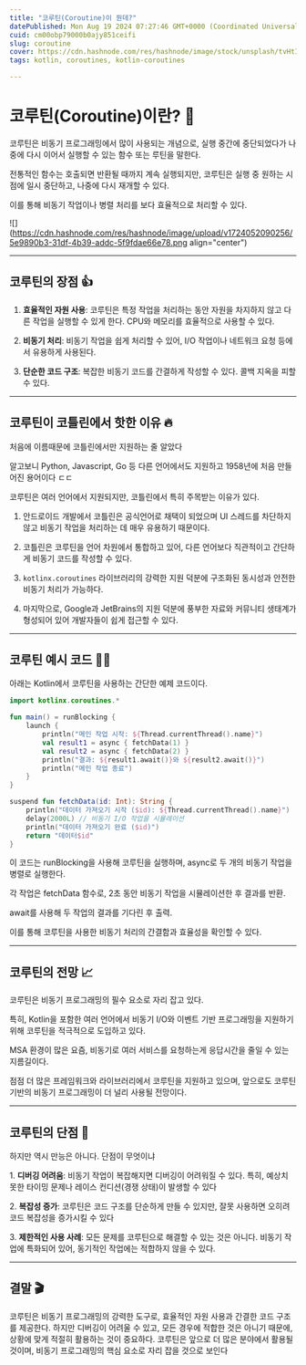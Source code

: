 ```yaml
---
title: "코루틴(Coroutine)이 뭔데?"
datePublished: Mon Aug 19 2024 07:27:46 GMT+0000 (Coordinated Universal Time)
cuid: cm00obp79000b0ajy851ceifi
slug: coroutine
cover: https://cdn.hashnode.com/res/hashnode/image/stock/unsplash/tvHtIGbbjMo/upload/9d0c5fb0aa2d4d01d9e5855eb8a3736a.jpeg
tags: kotlin, coroutines, kotlin-coroutines

---
```


# 코루틴(Coroutine)이란? 🤔

코루틴은 비동기 프로그래밍에서 많이 사용되는 개념으로, 실행 중간에 중단되었다가 나중에 다시 이어서 실행할 수 있는 함수 또는 루틴을 말한다.

전통적인 함수는 호출되면 반환될 때까지 계속 실행되지만, 코루틴은 실행 중 원하는 시점에 일시 중단하고, 나중에 다시 재개할 수 있다.

이를 통해 비동기 작업이나 병렬 처리를 보다 효율적으로 처리할 수 있다.

![](https://cdn.hashnode.com/res/hashnode/image/upload/v1724052090256/5e9890b3-31df-4b39-addc-5f9fdae66e78.png align="center")

---

## 코루틴의 장점 👍

1. **효율적인 자원 사용**: 코루틴은 특정 작업을 처리하는 동안 자원을 차지하지 않고 다른 작업을 실행할 수 있게 한다. CPU와 메모리를 효율적으로 사용할 수 있다.
    
2. **비동기 처리**: 비동기 작업을 쉽게 처리할 수 있어, I/O 작업이나 네트워크 요청 등에서 유용하게 사용된다.
    
3. **단순한 코드 구조**: 복잡한 비동기 코드를 간결하게 작성할 수 있다. 콜백 지옥을 피할 수 있다.
    

---

## 코루틴이 코틀린에서 핫한 이유 🔥

처음에 이름때문에 코틀린에서만 지원하는 줄 알았다

알고보니 Python, Javascript, Go 등 다른 언어에서도 지원하고 1958년에 처음 만들어진 용어이다 ㄷㄷ

코루틴은 여러 언어에서 지원되지만, 코틀린에서 특히 주목받는 이유가 있다.

1. 안드로이드 개발에서 코틀린은 공식언어로 채택이 되었으며 UI 스레드를 차단하지 않고 비동기 작업을 처리하는 데 매우 유용하기 때문이다.
    
2. 코틀린은 코루틴을 언어 차원에서 통합하고 있어, 다른 언어보다 직관적이고 간단하게 비동기 코드를 작성할 수 있다.
    
3. `kotlinx.coroutines` 라이브러리의 강력한 지원 덕분에 구조화된 동시성과 안전한 비동기 처리가 가능하다.
    
4. 마지막으로, Google과 JetBrains의 지원 덕분에 풍부한 자료와 커뮤니티 생태계가 형성되어 있어 개발자들이 쉽게 접근할 수 있다.
    

---

## 코루틴 예시 코드 🧑‍💻

아래는 Kotlin에서 코루틴을 사용하는 간단한 예제 코드이다.

```kotlin
import kotlinx.coroutines.*

fun main() = runBlocking {
    launch {
        println("메인 작업 시작: ${Thread.currentThread().name}")
        val result1 = async { fetchData(1) }
        val result2 = async { fetchData(2) }
        println("결과: ${result1.await()}와 ${result2.await()}")
        println("메인 작업 종료")
    }
}

suspend fun fetchData(id: Int): String {
    println("데이터 가져오기 시작 ($id): ${Thread.currentThread().name}")
    delay(2000L) // 비동기 I/O 작업을 시뮬레이션
    println("데이터 가져오기 완료 ($id)")
    return "데이터$id"
}
```

이 코드는 runBlocking을 사용해 코루틴을 실행하며, async로 두 개의 비동기 작업을 병렬로 실행한다.

각 작업은 fetchData 함수로, 2초 동안 비동기 작업을 시뮬레이션한 후 결과를 반환.

await를 사용해 두 작업의 결과를 기다린 후 출력.

이를 통해 코루틴을 사용한 비동기 처리의 간결함과 효율성을 확인할 수 있다.

---

## **코루틴의 전망 📈**

코루틴은 비동기 프로그래밍의 필수 요소로 자리 잡고 있다.

특히, Kotlin을 포함한 여러 언어에서 비동기 I/O와 이벤트 기반 프로그래밍을 지원하기 위해 코루틴을 적극적으로 도입하고 있다.

MSA 환경이 많은 요즘, 비동기로 여러 서비스를 요청하는게 응답시간을 줄일 수 있는 지름길이다.

점점 더 많은 프레임워크와 라이브러리에서 코루틴을 지원하고 있으며, 앞으로도 코루틴 기반의 비동기 프로그래밍이 더 널리 사용될 전망이다.

---

## **코루틴의 단점 🙈**

하지만 역시 만능은 아니다. 단점이 무엇이냐

1\. **디버깅 어려움**: 비동기 작업이 복잡해지면 디버깅이 어려워질 수 있다. 특히, 예상치 못한 타이밍 문제나 레이스 컨디션(경쟁 상태)이 발생할 수 있다

2\. **복잡성 증가**: 코루틴은 코드 구조를 단순하게 만들 수 있지만, 잘못 사용하면 오히려 코드 복잡성을 증가시킬 수 있다

3\. **제한적인 사용 사례**: 모든 문제를 코루틴으로 해결할 수 있는 것은 아니다. 비동기 작업에 특화되어 있어, 동기적인 작업에는 적합하지 않을 수 있다.

---

## **결말 🎬**

코루틴은 비동기 프로그래밍의 강력한 도구로, 효율적인 자원 사용과 간결한 코드 구조를 제공한다. 하지만 디버깅이 어려울 수 있고, 모든 경우에 적합한 것은 아니기 때문에, 상황에 맞게 적절히 활용하는 것이 중요하다. 코루틴은 앞으로 더 많은 분야에서 활용될 것이며, 비동기 프로그래밍의 핵심 요소로 자리 잡을 것으로 보인다